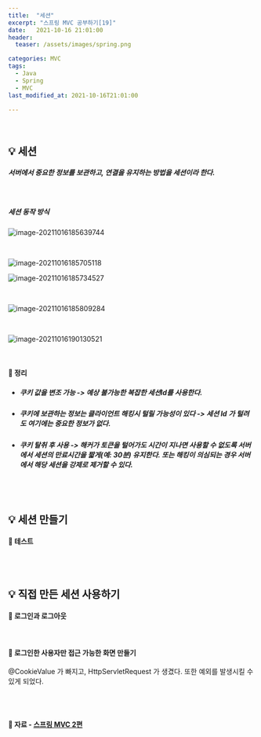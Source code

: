 ```yaml
---
title:  "세션"
excerpt: "스프링 MVC 공부하기[19]"
date:   2021-10-16 21:01:00
header:
  teaser: /assets/images/spring.png

categories: MVC
tags:
  - Java
  - Spring
  - MVC
last_modified_at: 2021-10-16T21:01:00

---
```


<br/>

## 💡 세션

##### 서버에서 중요한 정보를 보관하고, 연결을 유지하는 방법을 세션이라 한다.

<br/>

##### 세션 동작 방식

![image-20211016185639744](https://raw.githubusercontent.com/ShinDongHun1/image_repo/main/img/image-20211016185639744.png)

<br/>

![image-20211016185705118](https://raw.githubusercontent.com/ShinDongHun1/image_repo/main/img/image-20211016185705118.png)

![image-20211016185734527](https://raw.githubusercontent.com/ShinDongHun1/image_repo/main/img/image-20211016185734527.png)

<br/>

![image-20211016185809284](https://raw.githubusercontent.com/ShinDongHun1/image_repo/main/img/image-20211016185809284.png)

<br/>

![image-20211016190130521](https://raw.githubusercontent.com/ShinDongHun1/image_repo/main/img/image-20211016190130521.png)

<br/>

#### 🔎 정리

- ##### 쿠키 값을 변조 가능 -> 예상 불가능한 복잡한 세션Id를 사용한다.

- ##### 쿠키에 보관하는 정보는 클라이언트 해킹시 털릴 가능성이 있다 -> 세션 Id 가 털려도 여기에는 중요한 정보가 없다.

- ##### 쿠키 탈취 후 사용 -> 해커가 토큰을 털어가도 시간이 지나면 사용할 수 없도록 서버에서 세션의 만료시간을 짧게(예: 30분) 유지한다. 또는 해킹이 의심되는 경우 서버에서 해당 세션을 강제로 제거할 수 있다.

<br/>

<br/>

## 💡 세션 만들기

<script src="https://gist.github.com/ShinDongHun1/bbf750da5ca3d4300176a347d9080123.js"></script>

#### 🔎 테스트

<script src="https://gist.github.com/ShinDongHun1/9fb156a8fc609b10ea0021203129e5ed.js"></script>

<br/>

<br/>

## 💡 직접 만든 세션 사용하기

#### 🔎 로그인과 로그아웃

<script src="https://gist.github.com/ShinDongHun1/e9b8041ad3dd6ff51349aecf4d4f9e7a.js"></script>

<br/>

#### 🔎 로그인한 사용자만 접근 가능한 화면 만들기

<script src="https://gist.github.com/ShinDongHun1/d89e27979092660a3df50a66f6f7db10.js"></script>

@CookieValue 가 빠지고, HttpServletRequest 가 생겼다. 또한 예외를 발생시킬 수 있게 되었다.

<br/>

<br/>

#### 🔎 자료 - [스프링 MVC 2편](https://www.inflearn.com/course/%EC%8A%A4%ED%94%84%EB%A7%81-mvc-2/dashboard)

<br/>